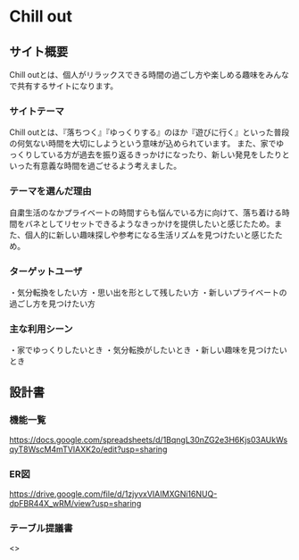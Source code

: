# Chill out

## サイト概要
Chill outとは、個人がリラックスできる時間の過ごし方や楽しめる趣味をみんなで共有するサイトになります。

### サイトテーマ
Chill outとは、『落ちつく』『ゆっくりする』のほか『遊びに行く』といった普段の何気ない時間を大切にしようという意味が込められています。
また、家でゆっくりしている方が過去を振り返るきっかけになったり、新しい発見をしたりといった有意義な時間を過ごせるよう考えました。

### テーマを選んだ理由
自粛生活のなかプライベートの時間すらも悩んでいる方に向けて、落ち着ける時間をバネとしてリセットできるようなきっかけを提供したいと感じたため。また、個人的に新しい趣味探しや参考になる生活リズムを見つけたいと感じたため。

### ターゲットユーザ
・気分転換をしたい方
・思い出を形として残したい方
・新しいプライベートの過ごし方を見つけたい方


### 主な利用シーン
・家でゆっくりしたいとき
・気分転換がしたいとき
・新しい趣味を見つけたいとき


## 設計書

### 機能一覧
<https://docs.google.com/spreadsheets/d/1BqngL30nZG2e3H6Kjs03AUkWsqyT8WscM4mTVIAXK2o/edit?usp=sharing>

### ER図
<https://drive.google.com/file/d/1zjyvxVIAIMXGNi16NUQ-dpFBR44X_wRM/view?usp=sharing>

### テーブル提議書
<>